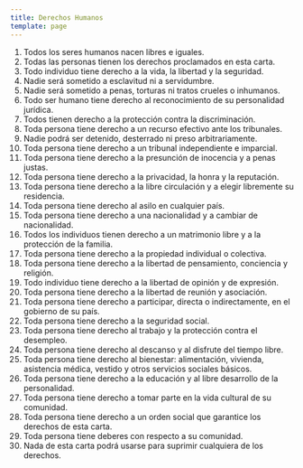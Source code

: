 ```yaml
---
title: Derechos Humanos
template: page
---
```

1. Todos los seres humanos nacen libres e iguales.
2. Todas las personas tienen los derechos proclamados en esta carta.
3. Todo individuo tiene derecho a la vida, la libertad y la seguridad.
4. Nadie será sometido a esclavitud ni a servidumbre.
5. Nadie será sometido a penas, torturas ni tratos crueles o inhumanos.
6. Todo ser humano tiene derecho al reconocimiento de su personalidad jurídica.
7. Todos tienen derecho a la protección contra la discriminación.
8. Toda persona tiene derecho a un recurso efectivo ante los tribunales.
9. Nadie podrá ser detenido, desterrado ni preso arbitrariamente.
10. Toda persona tiene derecho a un tribunal independiente e imparcial.
11. Toda persona tiene derecho a la presunción de inocencia y a penas justas.
12. Toda persona tiene derecho a la privacidad, la honra y la reputación.
13. Toda persona tiene derecho a la libre circulación y a elegir libremente su residencia.
14. Toda persona tiene derecho al asilo en cualquier país.
15. Toda persona tiene derecho a una nacionalidad y a cambiar de nacionalidad.
16. Todos los individuos tienen derecho a un matrimonio libre y a la protección de la familia.
17. Toda persona tiene derecho a la propiedad individual o colectiva.
18. Toda persona tiene derecho a la libertad de pensamiento, conciencia y religión.
19. Todo individuo tiene derecho a la libertad de opinión y de expresión.
20. Toda persona tiene derecho a la libertad de reunión y asociación.
21. Toda persona tiene derecho a participar, directa o indirectamente, en el gobierno de su país.
22. Toda persona tiene derecho a la seguridad social.
23. Toda persona tiene derecho al trabajo y la protección contra el desempleo.
24. Toda persona tiene derecho al descanso y al disfrute del tiempo libre.
25. Toda persona tiene derecho al bienestar: alimentación, vivienda, asistencia médica, vestido y otros servicios sociales básicos.
26. Toda persona tiene derecho a la educación y al libre desarrollo de la personalidad.
27. Toda persona tiene derecho a tomar parte en la vida cultural de su comunidad.
28. Toda persona tiene derecho a un orden social que garantice los derechos de esta carta.
29. Toda persona tiene deberes con respecto a su comunidad.
30. Nada de esta carta podrá usarse para suprimir cualquiera de los derechos.
